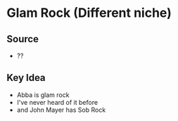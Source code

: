# Glam Rock (Different niche)

## Source
- ??

## Key Idea
- Abba is glam rock
- I've never heard of it before
- and John Mayer has Sob Rock